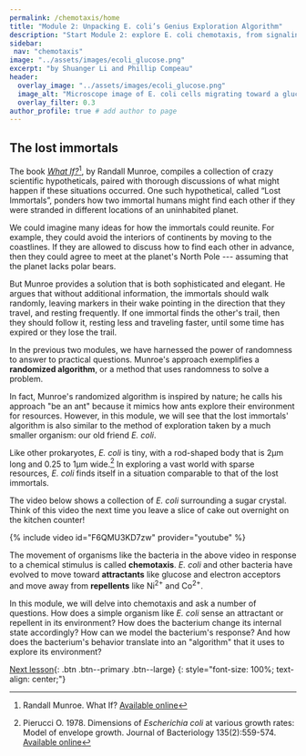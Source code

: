 ```yaml
---
permalink: /chemotaxis/home
title: "Module 2: Unpacking E. coli’s Genius Exploration Algorithm"
description: "Start Module 2: explore E. coli chemotaxis, from signaling to movement, with interactive models and tutorials that reveal its exploration algorithm."
sidebar:
 nav: "chemotaxis"
image: "../assets/images/ecoli_glucose.png"
excerpt: "by Shuanger Li and Phillip Compeau"
header:
  overlay_image: "../assets/images/ecoli_glucose.png"
  image_alt: "Microscope image of E. coli cells migrating toward a glucose crystal"
  overlay_filter: 0.3
author_profile: true # add author to page
---
```


## The lost immortals

The book <a href="https://what-if.xkcd.com/" target="_blank"><em>What If?</em></a>[^Munroe], by Randall Munroe, compiles a collection of crazy scientific hypotheticals, paired with thorough discussions of what might happen if these situations occurred. One such hypothetical, called “Lost Immortals”, ponders how two immortal humans might find each other if they were stranded in different locations of an uninhabited planet.

We could imagine many ideas for how the immortals could reunite. For example, they could avoid the interiors of continents by moving to the coastlines. If they are allowed to discuss how to find each other in advance, then they could agree to meet at the planet's North Pole --- assuming that the planet lacks polar bears.

But Munroe provides a solution that is both sophisticated and elegant. He argues that without additional information, the immortals should walk randomly, leaving markers in their wake pointing in the direction that they travel, and resting frequently. If one immortal finds the other's trail, then they should follow it, resting less and traveling faster, until some time has expired or they lose the trail.

In the previous two modules, we have harnessed the power of randomness to answer to practical questions. Munroe's approach exemplifies a **randomized algorithm**, or a method that uses randomness to solve a problem.

In fact, Munroe's randomized algorithm is inspired by nature; he calls his approach "be an ant" because it mimics how ants explore their environment for resources.  However, in this module, we will see that the lost immortals' algorithm is also similar to the method of exploration taken by a much smaller organism: our old friend *E. coli*.

Like other prokaryotes, *E. coli* is tiny, with a rod-shaped body that is 2µm long and 0.25 to 1µm wide.[^Pierucci1978] In exploring a vast world with sparse resources, *E. coli* finds itself in a situation comparable to that of the lost immortals.

The video below shows a collection of *E. coli* surrounding a sugar crystal. Think of this video the next time you leave a slice of cake out overnight on the kitchen counter!

{% include video id="F6QMU3KD7zw" provider="youtube" %}

The movement of organisms like the bacteria in the above video in response to a chemical stimulus is called **chemotaxis**. *E. coli* and other bacteria have evolved to move toward **attractants** like glucose and electron acceptors and move away from **repellents** like Ni<sup>2+</sup> and Co<sup>2+</sup>.

In this module, we will delve into chemotaxis and ask a number of questions. How does a simple organism like *E. coli* sense an attractant or repellent in its environment? How does the bacterium change its internal state accordingly? How can we model the bacterium's response? And how does the bacterium's behavior translate into an "algorithm" that it uses to explore its environment?

[Next lesson](walk){: .btn .btn--primary .btn--large}
{: style="font-size: 100%; text-align: center;"}

[^Munroe]: Randall Munroe. What If? [Available online](https://what-if.xkcd.com/)

[^Pierucci1978]: Pierucci O. 1978. Dimensions of *Escherichia coli* at various growth rates: Model of envelope growth. Journal of Bacteriology 135(2):559-574. [Available online](https://jb.asm.org/content/jb/135/2/559.full.pdf)

[^Sim2017]: Sim M, Koirala S, Picton D, Strahl H, Hoskisson PA, Rao CV, Gillespie CS, Aldridge PD. 2017. Growth rate control of flagellar assembly in *Escherichia coli* strain RP437. Scientific Reports 7:41189. [Available online](https://www.nature.com/articles/srep41189#:~:text=Escherichia%20coli%20is%20a%20prominent,distributed%20across%20the%20cell%20surface.)

[^Baker2005]: Baker MD, Wolanin PM, Stock JB. 2005. Signal transduction in bacterial chemotaxis. BioEssays 28:9-22. [Available online](https://pubmed.ncbi.nlm.nih.gov/16369945/)

[^Weis1990]: Weis RM, Koshland DE. 1990. Chemotaxis in *Escherichia coli* proceeds efficiently from different initial tumble frequencies. Journal of Bacteriology 172:2. [Available online](https://jb.asm.org/content/jb/172/2/1099.full.pdf)

[^Berg2000]: Berg HC. 2000. Motile behavior of bacteria. Physics today 53(1):24. [Available online](https://physicstoday.scitation.org/doi/pdf/10.1063/1.882934)

[^Achouri2015]: Achouri S, Wright JA, Evans L, Macleod C, Fraser G, Cicuta P, Bryant CE. 2015. The frequency and duration of *Salmonella* macrophage adhesion events determines infection efficiency. Philosophical transactions B 370(1661). [Available online](https://www.ncbi.nlm.nih.gov/pmc/articles/PMC4275903/)

[^Turner2016]: Turner L, Ping L, Neubauer M, Berg HC. 2016. Visualizing flagella while tracking bacteria. Biophysical Journal 111(3):630--639.[Available online](https://pubmed.ncbi.nlm.nih.gov/27508446/)

[^Parkinson2015]: Parkinson JS, Hazelbauer, Falke JJ. 2015. Signaling and sensory adaptation in *Escherichia coli* chemoreceptors: 2015 update. [Available online](https://www.sciencedirect.com/science/article/abs/pii/S0966842X15000578)

[^Yang2019]: Yang W, Cassidy CK, Ames P, Diebolder CA, Schulten K, Luthey-Schulten Z, Parkinson JS, Briegel A. 2019. *In situ* confomraitonal changes of the *Escherichia coli* serine chemoreceptor in different signaling states. mBio. [Available online](https://mbio.asm.org/content/10/4/e00973-19/article-info)

[^Saragosti2001]: Saragosti J, Calvez V, Bournaveas, N, Perthame B, Buguin A, Silberzan P. 2001. Directional persistence of chemotactic bacteria in a traveling concentration wave. PNAS. [Available online](https://www.pnas.org/content/pnas/108/39/16235.full.pdf)
